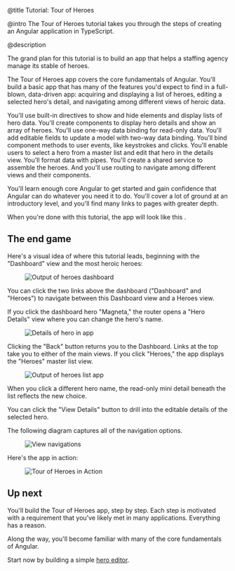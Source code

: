 @title
Tutorial: Tour of Heroes

@intro
The Tour of Heroes tutorial takes you through the steps of creating an Angular application in TypeScript.

@description



The grand plan for this tutorial is to build an app that helps a staffing agency manage its stable of heroes.

The Tour of Heroes app covers the core fundamentals of Angular. You'll build a basic app that
has many of the features you'd expect to find in a full-blown, data-driven app: acquiring and displaying
a list of heroes, editing a selected hero's detail, and navigating among different
views of heroic data.

You'll use built-in directives to show and hide elements and display lists of hero data.
You'll create components to display hero details and show an array of heroes.
You'll use one-way data binding for read-only data. You'll add editable fields to update a model
with two-way data binding. You'll bind component methods to user events, like keystrokes and clicks.
You'll enable users to select a hero from a master list and edit that hero in the details view. You'll
format data with pipes. You'll create a shared service to assemble the heroes.
And you'll use routing to navigate among different views and their components.
<!-- CF: Should this be a bullet list? -->

You'll learn enough core Angular to get started and gain confidence that
Angular can do whatever you need it to do.
You'll cover a lot of ground at an introductory level, and you'll find many links
to pages with greater depth.

When you're done with this tutorial, the app will look like this <live-example name="toh-pt6"></live-example>.




## The end game

Here's a visual idea of where this tutorial leads, beginning with the "Dashboard"
view and the most heroic heroes:


<figure>
  <img src='generated/images/guide/toh/heroes-dashboard-1.png' alt="Output of heroes dashboard">
</figure>



You can click the two links above the dashboard ("Dashboard" and "Heroes")
to navigate between this Dashboard view and a Heroes view.

If you click the dashboard hero "Magneta," the router opens a "Hero Details" view
where you can change the hero's name.


<figure>
  <img src='generated/images/guide/toh/hero-details-1.png' alt="Details of hero in app">
</figure>



Clicking the "Back" button returns you to the Dashboard.
Links at the top take you to either of the main views.
If you click "Heroes," the app displays the "Heroes" master list view.


<figure>
  <img src='generated/images/guide/toh/heroes-list-2.png' alt="Output of heroes list app">
</figure>



When you click a different hero name, the read-only mini detail beneath the list reflects the new choice.

You can click the "View Details" button to drill into the
editable details of the selected hero.

The following diagram captures all of the navigation options.


<figure>
  <img src='generated/images/guide/toh/nav-diagram.png' alt="View navigations">
</figure>



Here's the app in action:


<figure>
  <img src='generated/images/guide/toh/toh-anim.gif' alt="Tour of Heroes in Action">
</figure>




## Up next

You'll build the Tour of Heroes app, step by step.
Each step is motivated with a requirement that you've likely
met in many applications. Everything has a reason.

Along the way, you'll become familiar with many of the core fundamentals of Angular.

Start now by building a simple [hero editor](tutorial/toh-pt1 "The Hero Editor").
